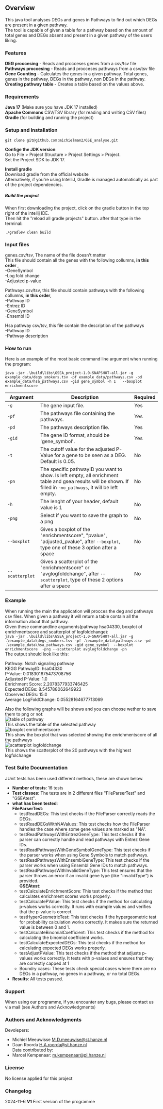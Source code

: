 ## Overview <br>
This java tool analyses DEGs and genes in Pathways to find out which DEGs are present in a given pathway. <br>
The tool is capable of given a table for a pathway based on the amount of total genes and DEGs absent and present in a given pathway of the users liking.<br>

### Features
**DEG proccesing** - Reads and procceses genes from a csv/tsv file <br>
**Pathways proccesing** - Reads and procceses pathways from a csv/tsv file <br>
**Gene Counting** - Calculates the genes in a given pathway. Total genes, genes in the pathway, DEGs in the pathway, non DEGs in the pathway.<br>
**Creating pathway table** - Creates a table based on the values above.<br>

### Requirements <br>
**Java 17** (Make sure you have JDK 17 installed)<br>
**Apache Commons** CSV/TSV library (for reading and writing CSV files)<br>
**Gradle** (for building and running the project)<br>


### Setup and installation <br>
```
git clone git@github.com:michielman2/GSE_analyse.git
```
**Confige the JDK version**<br>
Go to File > Project Structure > Project Settings > Project.<br>
Set the Project SDK to JDK 17.<br>

**Install gradle**<br>
Download gradle from the official website <br>
Alternatively, if you're using IntelliJ, Gradle is managed automatically as part of the project dependencies.<br>

##### Build the project <br>
When first downloading the project, click on the gradle button in the top right of the intellij IDE. <br>
Then hit the "reload all gradle projects" button. after that type in the terminal: <br>
```
./gradlew clean build    
```


### Input files<br>
genes.csv/tsv, The name of the file doesn't matter <br>
This file should contain all the genes with the following collumns, **in this order** ,<br>
-GeneSymbol<br>
-Log fold change<br>
-Adjusted p-value<br>

Pathways.csv/tsv, this file should contain pathways with the following collumns, **in this order**,<br>
-Pathway ID<br>
-Entrez ID<br>
-GeneSymbol<br>
-Ensembl ID<br>

Hsa pathway csv/tsv, this file contain the description of the pathways <br>
-Pathway ID <br>
-Pathway description <br>

### How to run 
Here is an example of the most basic command line argument when running the program: <br>
```
java -jar .\build\libs\GSEA_project-1.0-SNAPSHOT-all.jar -g example_data/degs_smokers.tsv -pf example_data/pathways.csv -pd example_data/hsa_pathways.csv -gid gene_symbol -h 1   --boxplot enrichmentscore
```
| Argument       | Description                             | Required |
|----------------|---------------------------------------|----------------|
| `-g`           | The gene input file.                   | Yes      |
| `-pf`       | The pathways file containing the pathways.           | Yes      |
| `-pd`       | The pathways description file.          | Yes      |
| `-gid`      | The gene ID format, should be 'gene_symbol'.  | Yes |
| `-t`        | The cutoff value for the adjusted P-Value for a gene to be seen as a DEG. Default is 0.05. | No|
| `-pn`       | The specific pathwayID you want to show. Is left empty, all enrichment table and gsea results will be shown. If filled in  `-no_pathways`, it will be left empty. | No| 
| `-h`        | The lenght of your header, default value is 1 | No |
| `-png`      | Select if you want to save the graph to a png | No |
| `--boxplot` | Gives a boxplot of the "enrichmentscore", "pvalue", "adjusted_pvalue", after `--boxplot`, type one of these 3 option after a space | No |
| `--scatterplot`| Gives a scatterplot of the "enrichmentscore" or "avglogfoldchange", after `--scatterplot`, type of these 2 options after a space | No |

### Example<br>
When running the main the application will procces the deg and pathways csv files. When given a pathway it will return a table contain all the information about that pathway.<br>
Given these commandline arguments(pathway hsa04330, boxplot of enrichmentscore and scatterplot of logfoldchange): <br>
```java -jar .\build\libs\GSEA_project-1.0-SNAPSHOT-all.jar -g .\example_data\degs_smokers.tsv -pf .\example_data\pathways.csv -pd .\example_data\hsa_pathways.csv -gid gene_symbol  --boxplot enrichmentscore  -png --scatterplot avglogfoldchange -pn``` <br>
The output should look like this: <br>

Pathway: Notch signaling pathway <br>
KEGG PathwayID: hsa04330 <br>
P-Value: 0.018301675473708756 <br>
Adjusted P-Value: 1.0 <br>
Enrichment Score: 2.2078377933746425 <br>
Expected DEGs: 8.545788062649923 <br>
Observed DEGs: 15.0 <br>
Average LogFoldChange: 0.05528164677713069 <br>

Also the following graphs will be shows and you can choose wether to save them to png or not: <br>
![table of pathway](https://github.com/michielman2/GSE_analyse/raw/main/images/pathway%20table.png) <br>
This shows the table of the selected pathway <br>
![boxplot enrichmentscore](https://github.com/michielman2/GSE_analyse/raw/main/images/boxplot_en.png) <br>
This show the boxplot that was selected showing the enrichmentscore of all the pathways <br>
![scatterplot logfoldchange](https://github.com/michielman2/GSE_analyse/blob/main/images/logfoldchange_pathways.png) <br>
This shows the scatterplot of the 20 pathways with the highest logfolchange<br>

### Test Suite Documentation <br>
JUnit tests has been used different methods, these are shown below. <br>

- **Number of tests**: 16 tests <Br>
- **Test classes**: The tests are in 2 different files "FileParserTest" and "GSEAtest". <br>
- **what has been tested**: <br>
**FileParserTest**: <br>
  - testReadDEGs: This test checks if the FileParser correctly reads the DEGs. <br>
  - testReadDEGsWithNAValues:  This test checks how the FileParser handles the case where some gene values are marked as "NA". <br>
  - testReadPathwaysWithEntrezGeneType: This test checks if the parser can correctly handle and read pathways with Entrez Gene IDs. <br>
  - testReadPathwaysWithGeneSymbolGeneType: This test checks if the parser works when using Gene Symbols to match pathways. <br>
  - testReadPathwaysWithEnsemblGeneType: This test checks if the parser works when using Ensembl Gene IDs to match pathways. <Br>
  - testReadPathwaysWithInvalidGeneType:  This test ensures that the parser throws an error if an invalid gene type (like "InvalidType") is provided. <br>
**GSEAtest**: <br>
  - testCalculateEnrichmentScore: This test checks if the method that calculates enrichment scores works properly. <Br>
  - testCalculatePValue: This test checks if the method for calculating p-values works correctly. It runs with example values and verifies that the p-value is correct. <br>
  - testHyperGeometricTest: This test checks if the hypergeometric test for probability calculation works correctly. It makes sure the returned value is between 0 and 1. <br>
  - testCalculateBinomialCoefficient: This test checks if the method for calculating the binomial coefficient works. <Br>
  - testCalculateExpectedDEGs: This test checks if the method for calculating expected DEGs works properly. <br>
  - testAdjustPValue: This test checks if the method that adjusts p-values works correctly. It tests with p-values and ensures that they are correctly capped at 1 <br>
  - Boundry cases: These tests check special cases where there are no DEGs in a pathway, no genes in a pathway, or no total DEGs. <br>
- **Results**: All tests passed. <br>


### Support <br>
When using our programme, if you encounter any bugs, please contact us via mail (see Authors and Acknowledgments) <br>
### Authors and Acknowledgments <br>
Devolepers: <br>
* Michiel Meeuwisse M.D.meeuwise@st.hanze.nl    <br>
* Daan Roorda H.A.roorda@st.hanze.nl <br>
Data contributed by: <br>
* Marcel Kempenaar: m.kempenaar@pl.hanze.nl

### License <br>
No license applied for this project <br>

### Changelog <br>
2024-11-6 **V1** First version of the programme




